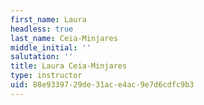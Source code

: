 ```yaml
---
first_name: Laura
headless: true
last_name: Ceia-Minjares
middle_initial: ''
salutation: ''
title: Laura Ceia-Minjares
type: instructor
uid: 88e93397-29de-31ac-e4ac-9e7d6cdfc9b3
---
```

